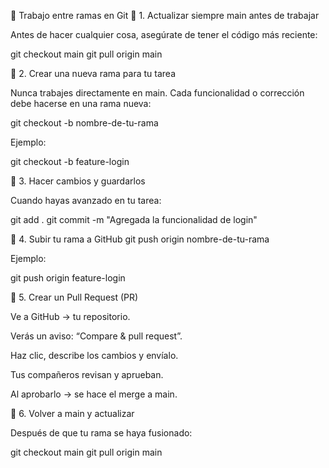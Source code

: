 🌱 Trabajo entre ramas en Git
🔹 1. Actualizar siempre main antes de trabajar

Antes de hacer cualquier cosa, asegúrate de tener el código más reciente:

git checkout main
git pull origin main

🔹 2. Crear una nueva rama para tu tarea

Nunca trabajes directamente en main.
Cada funcionalidad o corrección debe hacerse en una rama nueva:

git checkout -b nombre-de-tu-rama


Ejemplo:

git checkout -b feature-login

🔹 3. Hacer cambios y guardarlos

Cuando hayas avanzado en tu tarea:

git add .
git commit -m "Agregada la funcionalidad de login"

🔹 4. Subir tu rama a GitHub
git push origin nombre-de-tu-rama


Ejemplo:

git push origin feature-login

🔹 5. Crear un Pull Request (PR)

Ve a GitHub → tu repositorio.

Verás un aviso: “Compare & pull request”.

Haz clic, describe los cambios y envíalo.

Tus compañeros revisan y aprueban.

Al aprobarlo → se hace el merge a main.

🔹 6. Volver a main y actualizar

Después de que tu rama se haya fusionado:

git checkout main
git pull origin main